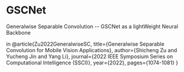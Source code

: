 # GSCNet

Generalwise Separable Convolution -- GSCNet as a lightWeight Neural Backbone

in @article{Zu2022GeneralwiseSC,
  title={Generalwise Separable Convolution for Mobile Vision Applications},
  author={Shicheng Zu and Yucheng Jin and Yang Li},
  journal={2022 IEEE Symposium Series on Computational Intelligence (SSCI)},
  year={2022},
  pages={1074-1081}
}

